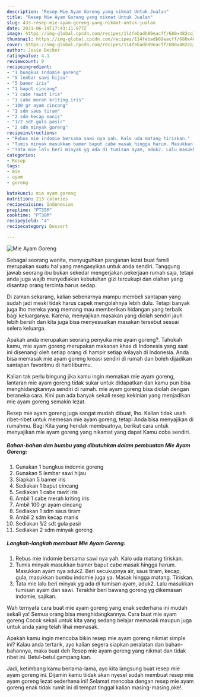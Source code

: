 ```yaml
---
description: "Resep Mie Ayam Goreng yang nikmat Untuk Jualan"
title: "Resep Mie Ayam Goreng yang nikmat Untuk Jualan"
slug: 433-resep-mie-ayam-goreng-yang-nikmat-untuk-jualan
date: 2021-06-19T17:43:11.977Z
image: https://img-global.cpcdn.com/recipes/114febadb89eacff/680x482cq70/mie-ayam-goreng-foto-resep-utama.jpg
thumbnail: https://img-global.cpcdn.com/recipes/114febadb89eacff/680x482cq70/mie-ayam-goreng-foto-resep-utama.jpg
cover: https://img-global.cpcdn.com/recipes/114febadb89eacff/680x482cq70/mie-ayam-goreng-foto-resep-utama.jpg
author: Josie Becker
ratingvalue: 4.1
reviewcount: 9
recipeingredient:
- "1 bungkus indomie goreng"
- "5 lembar sawi hijau"
- "5 bamer iris"
- "1 baput cincang"
- "1 cabe rawit iris"
- "1 cabe merah kriting iris"
- "100 gr ayam cincang"
- "1 sdm saus tiram"
- "2 sdm kecap manis"
- "1/2 sdt gula pasir"
- "2 sdm minyak goreng"
recipeinstructions:
- "Rebus mie indomie bersama sawi nya yah. Kalo uda matang tiriskan."
- "Tumis minyak masukkan bamer baput cabe masak hingga harum. Masukkan ayam nya aduk2. Beri secukupnya air, saus tiram, kecap, gula, masukkan bumbu indomie juga ya. Masak hingga matang. Tiriskan."
- "Tata mie lalu beri minyak yg ada di tumisan ayam, aduk2. Lalu masukkan tumisan ayam dan sawi. Terakhir beri bawang goreng yg dikemasan indomie, sajikan."
categories:
- Resep
tags:
- mie
- ayam
- goreng

katakunci: mie ayam goreng 
nutrition: 213 calories
recipecuisine: Indonesian
preptime: "PT35M"
cooktime: "PT38M"
recipeyield: "4"
recipecategory: Dessert

---
```



![Mie Ayam Goreng](https://img-global.cpcdn.com/recipes/114febadb89eacff/680x482cq70/mie-ayam-goreng-foto-resep-utama.jpg)

Sebagai seorang wanita, menyuguhkan panganan lezat buat famili merupakan suatu hal yang mengasyikan untuk anda sendiri. Tanggung jawab seorang ibu bukan sekedar mengerjakan pekerjaan rumah saja, tetapi anda juga wajib menyediakan kebutuhan gizi tercukupi dan olahan yang disantap orang tercinta harus sedap.

Di zaman  sekarang, kalian sebenarnya mampu membeli santapan yang sudah jadi meski tidak harus capek mengolahnya lebih dulu. Tetapi banyak juga lho mereka yang memang mau memberikan hidangan yang terbaik bagi keluarganya. Karena, menyajikan masakan yang diolah sendiri jauh lebih bersih dan kita juga bisa menyesuaikan masakan tersebut sesuai selera keluarga. 



Apakah anda merupakan seorang penyuka mie ayam goreng?. Tahukah kamu, mie ayam goreng merupakan makanan khas di Indonesia yang saat ini disenangi oleh setiap orang di hampir setiap wilayah di Indonesia. Anda bisa memasak mie ayam goreng kreasi sendiri di rumah dan boleh dijadikan santapan favoritmu di hari liburmu.

Kalian tak perlu bingung jika kamu ingin memakan mie ayam goreng, lantaran mie ayam goreng tidak sukar untuk didapatkan dan kamu pun bisa menghidangkannya sendiri di rumah. mie ayam goreng bisa diolah dengan beraneka cara. Kini pun ada banyak sekali resep kekinian yang menjadikan mie ayam goreng semakin lezat.

Resep mie ayam goreng juga sangat mudah dibuat, lho. Kalian tidak usah ribet-ribet untuk memesan mie ayam goreng, tetapi Anda bisa menyajikan di rumahmu. Bagi Kita yang hendak membuatnya, berikut cara untuk menyajikan mie ayam goreng yang nikamat yang dapat Kamu coba sendiri.

<!--inarticleads1-->

##### Bahan-bahan dan bumbu yang dibutuhkan dalam pembuatan Mie Ayam Goreng:

1. Gunakan 1 bungkus indomie goreng
1. Gunakan 5 lembar sawi hijau
1. Siapkan 5 bamer iris
1. Sediakan 1 baput cincang
1. Sediakan 1 cabe rawit iris
1. Ambil 1 cabe merah kriting iris
1. Ambil 100 gr ayam cincang
1. Sediakan 1 sdm saus tiram
1. Ambil 2 sdm kecap manis
1. Sediakan 1/2 sdt gula pasir
1. Sediakan 2 sdm minyak goreng




<!--inarticleads2-->

##### Langkah-langkah membuat Mie Ayam Goreng:

1. Rebus mie indomie bersama sawi nya yah. Kalo uda matang tiriskan.
1. Tumis minyak masukkan bamer baput cabe masak hingga harum. Masukkan ayam nya aduk2. Beri secukupnya air, saus tiram, kecap, gula, masukkan bumbu indomie juga ya. Masak hingga matang. Tiriskan.
1. Tata mie lalu beri minyak yg ada di tumisan ayam, aduk2. Lalu masukkan tumisan ayam dan sawi. Terakhir beri bawang goreng yg dikemasan indomie, sajikan.




Wah ternyata cara buat mie ayam goreng yang enak sederhana ini mudah sekali ya! Semua orang bisa menghidangkannya. Cara buat mie ayam goreng Cocok sekali untuk kita yang sedang belajar memasak maupun juga untuk anda yang telah lihai memasak.

Apakah kamu ingin mencoba bikin resep mie ayam goreng nikmat simple ini? Kalau anda tertarik, ayo kalian segera siapkan peralatan dan bahan-bahannya, maka buat deh Resep mie ayam goreng yang nikmat dan tidak ribet ini. Betul-betul gampang kan. 

Jadi, ketimbang kamu berlama-lama, ayo kita langsung buat resep mie ayam goreng ini. Dijamin kamu tiidak akan nyesel sudah membuat resep mie ayam goreng lezat sederhana ini! Selamat mencoba dengan resep mie ayam goreng enak tidak rumit ini di tempat tinggal kalian masing-masing,oke!.

